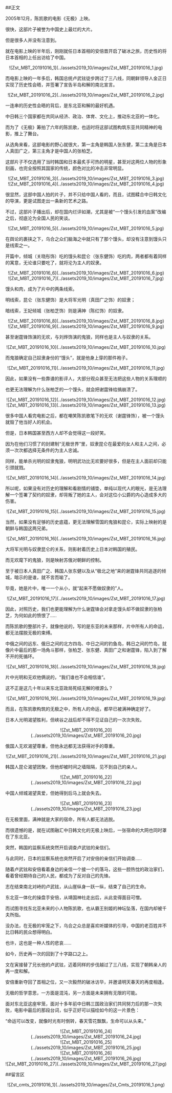 ##正文

2005年12月，陈凯歌的电影《无极》上映。

很快，这部片子被誉为中国史上最烂的大片。

但是很多人并没有注意到。

就在电影上映的半年后，刚刚就任日本首相的安倍晋开启了破冰之旅，历史性的将日本首相的上任出访给了中国。

 <div align="center">![Zst_MBT_20191016_1](../assets2019_10/images/Zst_MBT_20191016_1.jpg)</div>

而电影上映的一年多后，韩国总统卢武铉徒步跨过了三八线，同朝鲜领导人金正日实现了历史性会晤，并签署了宣告半岛和解的南北宣言。

 <div align="center">![Zst_MBT_20191016_2](../assets2019_10/images/Zst_MBT_20191016_2.jpg)</div>

一连串的历史性会晤的背后，是东北亚和解的最好机遇。

中日韩三个国家都在共同从经济、政治、体育、文化上，推动东北亚的一体化。

而为了《无极》筹拍了六年的陈凯歌，也适时将这部试图构筑东亚共同精神的电影，推上了舞台。

从选角来看，这部电影的野心就很大，第一主角是韩国人张东健，第二主角是日本人真田广之，第三主角才是中国人的张柏芝。

这部片子不仅选用了当时韩国和日本最炙手可热的明星，甚至对这两位人物的形象刻画，也完全按照其国家的传统，颜色对比的冲击非常明显。

 <div align="center">![Zst_MBT_20191016_3](../assets2019_10/images/Zst_MBT_20191016_3.jpg)</div>
 <div align="center">![Zst_MBT_20191016_4](../assets2019_10/images/Zst_MBT_20191016_4.jpg)</div>

很显然，这部中国人拍的片子，并不只给中国人看的，而且，试图糅合中日韩文化的导演，更是试图走出一条新的艺术之路。

不过，这部片子播出后，却在国内烂评如潮，尤其是被“一个馒头引发的血案”改编之后，彻底沦为全国人民的笑谈。

 <div align="center">![Zst_MBT_20191016_5](../assets2019_10/images/Zst_MBT_20191016_5.jpg)</div>

在舆论的裹挟之下，乌合之众们脑海之中就只有了那个馒头，却没有注意到馒头只是线索之一。

开篇中，倾城（关晓彤饰）吃的馒头和昆仑（张东健饰）吃的肉，两者都有着同样的寓意，无论谁只要吃了，就将沦为主人的奴隶。

 <div align="center">![Zst_MBT_20191016_6](../assets2019_10/images/Zst_MBT_20191016_6.jpg)</div>
 <div align="center">![Zst_MBT_20191016_7](../assets2019_10/images/Zst_MBT_20191016_7.jpg)</div>

馒头和肉，成为了片中的两条线索。

明线索，昆仑（张东健饰）是大将军光明（真田广之饰）的奴隶；

暗线索，王妃倾城（张柏芝饰）则是满神（陈红饰）的奴隶。

 <div align="center">![Zst_MBT_20191016_8](../assets2019_10/images/Zst_MBT_20191016_8.jpg)</div>
 <div align="center">![Zst_MBT_20191016_9](../assets2019_10/images/Zst_MBT_20191016_9.jpg)</div>

甚至谢霆锋饰演的无欢，与刘烨饰演的鬼狼，同样也是主人与奴隶的关系。

 <div align="center">![Zst_MBT_20191016_10](../assets2019_10/images/Zst_MBT_20191016_10.jpg)</div>

而鬼狼确定自己奴隶身份的“馒头”，就是他身上穿的那件袍子。

 <div align="center">![Zst_MBT_20191016_11](../assets2019_10/images/Zst_MBT_20191016_11.jpg)</div>

因此，如果没有一些靠谱的影评人，大部分观众甚至无法把这些人物的关系理顺的

也更无法理解为什么张柏芝的一个馒头，就会把谢霆锋给搞崩溃了。

 <div align="center">![Zst_MBT_20191016_12](../assets2019_10/images/Zst_MBT_20191016_12.jpg)</div>
 <div align="center">![Zst_MBT_20191016_13](../assets2019_10/images/Zst_MBT_20191016_13.jpg)</div>

很多中国人看完电影之后，都在嘲笑陈凯歌笔下的无欢（谢霆锋饰），被一个馒头就毁了他当好人的机会。

但是，日本韩国甚至西方人却不会觉得这一段好笑。

因为在他们习惯了的封建制“无极世界”里，奴隶昆仑在最爱的女人和主人之间，必须一次次都选择无条件的为主人忠诚。

同样，能单杀光明的奴隶鬼狼，明明武功比无欢要好很多，但是在主人面前却只能引颈就戮。

 <div align="center">![Zst_MBT_20191016_14](../assets2019_10/images/Zst_MBT_20191016_14.jpg)</div>

所以呢，如果没有对历史的理解和看剧情的铺垫，单纯以现代人的眼光，是无法理解一个签署了契约的奴隶，却背叛了她的主人，会对这位小公爵的内心造成多大的伤害。

 <div align="center">![Zst_MBT_20191016_15](../assets2019_10/images/Zst_MBT_20191016_15.jpg)</div>

当然，如果没有足够的历史底蕴，更无法理解雪国的鬼狼和昆仑，实际上映射的是朝鲜与韩国这两兄弟。

 <div align="center">![Zst_MBT_20191016_16](../assets2019_10/images/Zst_MBT_20191016_16.jpg)</div>

大将军光明与奴隶昆仑的关系，则影射着历史上日本对韩国的殖民。

而无欢麾下的鬼狼，则是映射苏俄对朝鲜的控制。

至于被日本人真田广之、韩国人张东健以及从“极北之地”来的谢霆锋共同追逐的倾城，暗示的是谁，就不言而喻了。

毕竟，她是片中，唯一一个从小，就“起来不愿做奴隶的”人。

 <div align="center">![Zst_MBT_20191016_17](../assets2019_10/images/Zst_MBT_20191016_17.jpg)</div>

因此，对照历史，我们也更能理解为什么谢霆锋会对拿走馒头却不做奴隶的张柏芝，为何如此的愤恨了.....

而陈凯歌的整部片子，就像他说的，写的是东亚的未来那样，片中所有人的命运，都无法摆脱无极的束缚。

中俄之间的远东、俄日之间的北方四岛、中日之间的钓鱼岛，韩日之间的竹岛，就像片中最后的那一场角斗那样，张柏芝、张东健、真田广之和谢霆锋，陷入到了解不开的死循环。

 <div align="center">![Zst_MBT_20191016_18](../assets2019_10/images/Zst_MBT_20191016_18.jpg)</div>

片中光明和无欢他俩说的，“我们谁也不会相信谁”。

这不正是这几十年以来东北亚政局死结无解的根源么？

 <div align="center">![Zst_MBT_20191016_19](../assets2019_10/images/Zst_MBT_20191016_19.jpg)</div>

而且，在陈凯歌构筑的无极之中，所有人的命运，都早已被满神确定好了。

日本人光明渴望胜利，但峡谷之战后却不得不见证自己的一次次失败。

 <div align="center">![Zst_MBT_20191016_20](../assets2019_10/images/Zst_MBT_20191016_20.jpg)</div>

俄国人无欢渴望尊重，但他永远都无法获得对手的尊重。

 <div align="center">![Zst_MBT_20191016_21](../assets2019_10/images/Zst_MBT_20191016_21.jpg)</div>

韩国人昆仑渴望团聚，但他却被时间之墙阻隔，见不到自己的亲人。

 <div align="center">![Zst_MBT_20191016_22](../assets2019_10/images/Zst_MBT_20191016_22.jpg)</div>

中国人倾城渴望真爱，但她得到后马上就会失去。

 <div align="center">![Zst_MBT_20191016_23](../assets2019_10/images/Zst_MBT_20191016_23.jpg)</div>

在无极里面，满神就是大家的宿命，所有人都无法逃脱。

而很遗憾的是，就在试图融汇中日韩文化的无极上映后，一张宿命的大网也同时罩在了东北亚。

突然，韩国的监察系统突然开启调查卢武铉的亲信们。

与此同时，日本的监察系统也突然开启了对安倍的亲信们开始调查.....

随着卢武铉和安倍看着身边的亲信一个接一个的落马，这些一腔热忱的政治家们，看着曾经期待自己的人民，都成为了反对自己的先锋。

志在结束南北对峙的卢武铉，从山崖纵身一跃一纵，结束了自己的生命。

东北亚一体化的操盘手安倍，从靖国神社走出后，从此变得面目可憎。

而试图寻找东北亚未来的小人物陈凯歌，也从霸王别姬的神坛坠落，在国内却被千夫所指。

没办法，在无极的牢笼之下，乌合之众总是喜欢听媒体的引导，中国的老百姓并不比日韩的民众想得明白。

也许，这也是一种人性的悲哀......


如今，历史再一次的回到了十字路口之上。

文在寅接替了兄长他的卢武铉，迈着同样的步伐越过了三八线，实现了朝韩亲人的再一度和解。

安倍重新夺回了首相之位，又一次毅然的破冰访华，并邀请明天春天的再度相逢。

无极的哲学意思，一方面是混沌，另一方面是未来拥有无限的可能。

面对东北亚这座牢笼，面对十多年前中日韩三国政治家们共同努力后的那一次失败，电影中最后的那段台词，似乎正好可以描绘如今的这一片景色：

“命运可以改变，就像时光有时倒转，春天雪花飘飘，生命可以从头来。”
 
 <div align="center">![Zst_MBT_20191016_24](../assets2019_10/images/Zst_MBT_20191016_24.jpg)</div>
 <div align="center">![Zst_MBT_20191016_25](../assets2019_10/images/Zst_MBT_20191016_25.jpg)</div>
 <div align="center">![Zst_MBT_20191016_26](../assets2019_10/images/Zst_MBT_20191016_26.jpg)</div>
 <div align="center">![Zst_MBT_20191016_27](../assets2019_10/images/Zst_MBT_20191016_27.jpg)</div>

##留言区
 <div align="center">![Zst_cmts_20191016_1](../assets2019_10/images/Zst_Cmts_20191016_1.png)</div>